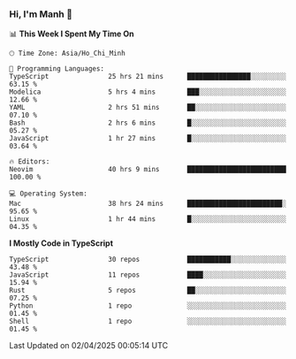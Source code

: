 ### Hi, I'm Manh 👋

<!--START_SECTION:waka-->
📊 **This Week I Spent My Time On** 

```text
🕑︎ Time Zone: Asia/Ho_Chi_Minh

💬 Programming Languages: 
TypeScript               25 hrs 21 mins      ████████████████░░░░░░░░░   63.15 % 
Modelica                 5 hrs 4 mins        ███░░░░░░░░░░░░░░░░░░░░░░   12.66 % 
YAML                     2 hrs 51 mins       ██░░░░░░░░░░░░░░░░░░░░░░░   07.10 % 
Bash                     2 hrs 6 mins        █░░░░░░░░░░░░░░░░░░░░░░░░   05.27 % 
JavaScript               1 hr 27 mins        █░░░░░░░░░░░░░░░░░░░░░░░░   03.64 % 

🔥 Editors: 
Neovim                   40 hrs 9 mins       █████████████████████████   100.00 % 

💻 Operating System: 
Mac                      38 hrs 24 mins      ████████████████████████░   95.65 % 
Linux                    1 hr 44 mins        █░░░░░░░░░░░░░░░░░░░░░░░░   04.35 % 
```

**I Mostly Code in TypeScript** 

```text
TypeScript               30 repos            ███████████░░░░░░░░░░░░░░   43.48 % 
JavaScript               11 repos            ████░░░░░░░░░░░░░░░░░░░░░   15.94 % 
Rust                     5 repos             ██░░░░░░░░░░░░░░░░░░░░░░░   07.25 % 
Python                   1 repo              ░░░░░░░░░░░░░░░░░░░░░░░░░   01.45 % 
Shell                    1 repo              ░░░░░░░░░░░░░░░░░░░░░░░░░   01.45 % 
```




 Last Updated on 02/04/2025 00:05:14 UTC
<!--END_SECTION:waka-->
